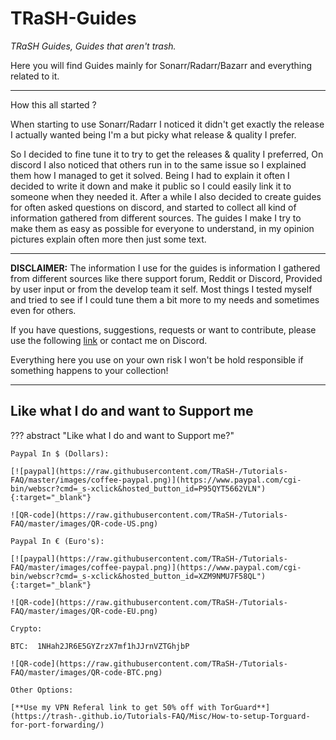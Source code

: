 # TRaSH-Guides

*TRaSH Guides, Guides that aren't trash.*

Here you will find Guides mainly for Sonarr/Radarr/Bazarr and everything related to it.

------

How this all started ?

When starting to use Sonarr/Radarr I noticed it didn't get exactly the release I actually wanted being I'm a but picky what release & quality I prefer.

So I decided to fine tune it to try to get the releases & quality I preferred, On discord I also noticed that others run in to the same issue so I explained them how I managed to get it solved. Being I had to explain it often I decided to write it down and make it public so I could easily link it to someone when  they needed it.
After a while I also decided to create guides for often asked questions on discord, and started to collect all kind of information gathered from different sources.
The guides I make I try to make them as easy as possible for everyone to understand, in my opinion pictures explain often more then just some text.

------

**DISCLAIMER:**
The information I use for the guides is information I gathered from different sources like there support forum, Reddit or Discord, Provided by user input or from the develop team it self.
Most things I tested myself and tried to see if I could tune them a bit more to my needs and sometimes even for others.

If you have questions, suggestions, requests or want to contribute, please use the following [link](https://github.com/TRaSH-/Tutorials-FAQ/issues) or contact me on Discord.

Everything here you use on your own risk I won't be hold responsible if something happens to your collection!

------

## Like what I do and want to Support me

??? abstract "Like what I do and want to Support me?"

    Paypal In $ (Dollars):
    
    [![paypal](https://raw.githubusercontent.com/TRaSH-/Tutorials-FAQ/master/images/coffee-paypal.png)](https://www.paypal.com/cgi-bin/webscr?cmd=_s-xclick&hosted_button_id=P95QYT5662VLN"){:target="_blank"}
    
    ![QR-code](https://raw.githubusercontent.com/TRaSH-/Tutorials-FAQ/master/images/QR-code-US.png)
    
    Paypal In € (Euro's):
    
    [![paypal](https://raw.githubusercontent.com/TRaSH-/Tutorials-FAQ/master/images/coffee-paypal.png)](https://www.paypal.com/cgi-bin/webscr?cmd=_s-xclick&hosted_button_id=XZM9NMU7F58QL"){:target="_blank"}
    
    ![QR-code](https://raw.githubusercontent.com/TRaSH-/Tutorials-FAQ/master/images/QR-code-EU.png)
    
    Crypto:
    
    BTC:  1NHah2JR6E5GYZrzX7mf1hJJrnVZTGhjbP
    
    ![QR-code](https://raw.githubusercontent.com/TRaSH-/Tutorials-FAQ/master/images/QR-code-BTC.png)
    
    Other Options:
    
    [**Use my VPN Referal link to get 50% off with TorGuard**](https://trash-.github.io/Tutorials-FAQ/Misc/How-to-setup-Torguard-for-port-forwarding/)
